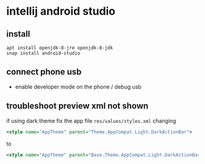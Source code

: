 # intellij android studio

## install

```
apt install openjdk-8-jre openjdk-8-jdk
snap install android-studio
```

## connect phone usb

- enable developer mode on the phone / debug usb

## troubleshoot preview xml not shown

if using dark theme fix the app file `res/values/styles.xml` changing

```xml
<style name="AppTheme" parent="Theme.AppCompat.Light.DarkActionBar">
```

to

```xml
<style name="AppTheme" parent="Base.Theme.AppCompat.Light.DarkActionBar">
```
